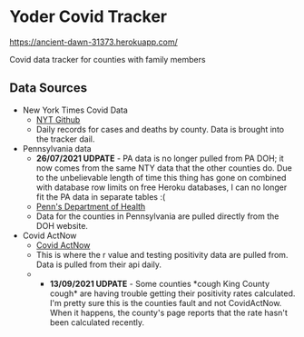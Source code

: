 # Yoder Covid Tracker

https://ancient-dawn-31373.herokuapp.com/

Covid data tracker for counties with family members

## Data Sources

*  New York Times Covid Data
	*  [NYT Github](https://github.com/nytimes/covid-19-data)
	*  Daily records for cases and deaths by county. Data is brought into the tracker dail.
* Pennsylvania data
	* 	**26/07/2021 UDPATE** - PA data is no longer pulled from PA DOH; it now comes from the same NTY data that the other counties do. Due to the unbelievable length of time this thing has gone on combined with database row limits on free Heroku databases, I can no longer fit the PA data in separate tables :(
	* 	[Penn's Department of Health](https://www.health.pa.gov/topics/disease/coronavirus/Pages/Cases.aspx)
	*  Data for the counties in Pennsylvania are pulled directly from the DOH website.
*  Covid ActNow
	*  [Covid ActNow](href=https://covidactnow.org/)
	*  This is where the r value and testing positivity data are pulled from. Data is pulled from their api daily.
	*  * 	**13/09/2021 UDPATE**  - Some counties \*cough King County cough* are having trouble getting their positivity rates calculated. I'm pretty sure this is the counties fault and not CovidActNow. When it happens, the county's page reports that the rate hasn't been calculated recently.

